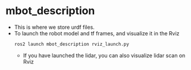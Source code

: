 # mbot_description
- This is where we store urdf files.
- To launch the robot model and tf frames, and visualize it in the Rviz
    ```bash
    ros2 launch mbot_description rviz_launch.py
    ```
    - If you have launched the lidar, you can also visualize lidar scan on Rviz